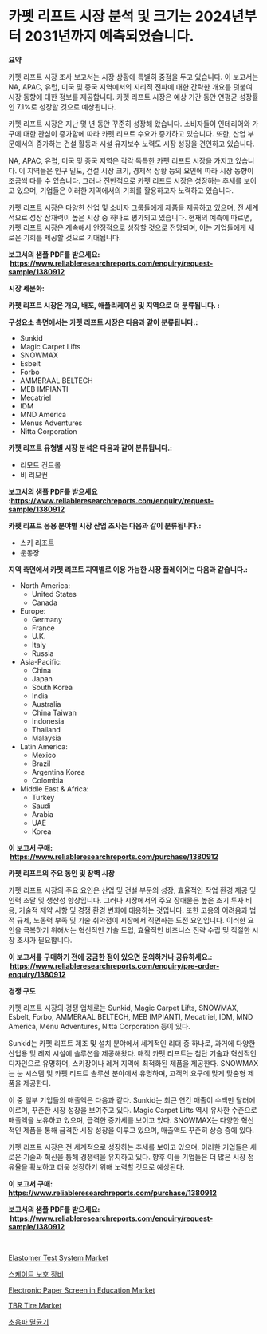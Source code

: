 <p><h1>카펫 리프트 시장 분석 및 크기는 2024년부터 2031년까지 예측되었습니다.</h1></p><p><strong>요약</strong></p>
<p><p>카펫 리프트 시장 조사 보고서는 시장 상황에 특별히 중점을 두고 있습니다. 이 보고서는 NA, APAC, 유럽, 미국 및 중국 지역에서의 지리적 전파에 대한 간략한 개요를 덧붙여 시장 동향에 대한 정보를 제공합니다. 카펫 리프트 시장은 예상 기간 동안 연평균 성장률인 7.1%로 성장할 것으로 예상됩니다.</p><p>카펫 리프트 시장은 지난 몇 년 동안 꾸준히 성장해 왔습니다. 소비자들이 인테리어와 가구에 대한 관심이 증가함에 따라 카펫 리프트 수요가 증가하고 있습니다. 또한, 산업 부문에서의 증가하는 건설 활동과 시설 유지보수 노력도 시장 성장을 견인하고 있습니다.</p><p>NA, APAC, 유럽, 미국 및 중국 지역은 각각 독특한 카펫 리프트 시장을 가지고 있습니다. 이 지역들은 인구 밀도, 건설 시장 크기, 경제적 상황 등의 요인에 따라 시장 동향이 조금씩 다를 수 있습니다. 그러나 전반적으로 카펫 리프트 시장은 성장하는 추세를 보이고 있으며, 기업들은 이러한 지역에서의 기회를 활용하고자 노력하고 있습니다. </p><p>카펫 리프트 시장은 다양한 산업 및 소비자 그룹들에게 제품을 제공하고 있으며, 전 세계적으로 성장 잠재력이 높은 시장 중 하나로 평가되고 있습니다. 현재의 예측에 따르면, 카펫 리프트 시장은 계속해서 안정적으로 성장할 것으로 전망되며, 이는 기업들에게 새로운 기회를 제공할 것으로 기대됩니다.</p></p>
<p><strong>보고서의 샘플 PDF를 받으세요: &nbsp;<a href="https://www.reliableresearchreports.com/enquiry/request-sample/1380912">https://www.reliableresearchreports.com/enquiry/request-sample/1380912</a></strong></p>
<p><strong>시장 세분화:</strong></p>
<p><strong> 카펫 리프트 시장은 개요, 배포, 애플리케이션 및 지역으로 더 분류됩니다. :</strong></p>
<p><strong>구성요소 측면에서는 카펫 리프트 시장은 다음과 같이 분류됩니다.:</strong></p>
<p><ul><li>Sunkid</li><li>Magic Carpet Lifts</li><li>SNOWMAX</li><li>Esbelt</li><li>Forbo</li><li>AMMERAAL BELTECH</li><li>MEB IMPIANTI</li><li>Mecatriel</li><li>IDM</li><li>MND America</li><li>Menus Adventures</li><li>Nitta Corporation</li></ul></p>
<p><strong> 카펫 리프트 유형별 시장 분석은 다음과 같이 분류됩니다.:</strong></p>
<p><ul><li>리모트 컨트롤</li><li>비 리모컨</li></ul></p>
<p><strong>보고서의 샘플 PDF를 받으세요 :<a href="https://www.reliableresearchreports.com/enquiry/request-sample/1380912">https://www.reliableresearchreports.com/enquiry/request-sample/1380912</a></strong></p>
<p><strong> 카펫 리프트 응용 분야별 시장 산업 조사는 다음과 같이 분류됩니다.:</strong></p>
<p><ul><li>스키 리조트</li><li>운동장</li></ul></p>
<p><strong>지역 측면에서 카펫 리프트 지역별로 이용 가능한 시장 플레이어는 다음과 같습니다.:</strong></p>
<p><ul>
    <li>
        North America:
        <ul>
            <li>United States</li>
            <li>Canada</li>
        </ul>
    </li>
    <li>
        Europe:
        <ul>
            <li>Germany</li>
            <li>France</li>
            <li>U.K.</li>
            <li>Italy</li>
            <li>Russia</li>
        </ul>
    </li>
    <li>
        Asia-Pacific:
        <ul>
            <li>China</li>
            <li>Japan</li>
            <li>South Korea</li>
            <li>India</li>
            <li>Australia</li>
            <li>China Taiwan</li>
            <li>Indonesia</li>
            <li>Thailand</li>
            <li>Malaysia</li>
        </ul>
    </li>
    <li>
        Latin America:
        <ul>
            <li>Mexico</li>
            <li>Brazil</li>
            <li>Argentina Korea</li>
            <li>Colombia</li>
        </ul>
    </li>
    <li>
        Middle East & Africa:
        <ul>
            <li>Turkey</li>
            <li>Saudi</li>
            <li>Arabia</li>
            <li>UAE</li>
            <li>Korea</li>
        </ul>
    </li>
    </ul></p>
<p><strong>이 보고서 구매: &nbsp;<a href="https://www.reliableresearchreports.com/purchase/1380912">https://www.reliableresearchreports.com/purchase/1380912</a></strong></p>
<p><strong>카펫 리프트의 주요 동인 및 장벽 시장</strong></p>
<p><p>카펫 리프트 시장의 주요 요인은 산업 및 건설 부문의 성장, 효율적인 작업 환경 제공 및 인력 조달 및 생산성 향상입니다. 그러나 시장에서의 주요 장애물은 높은 초기 투자 비용, 기술적 제약 사항 및 경쟁 환경 변화에 대응하는 것입니다. 또한 고용의 어려움과 법적 규제, 노동력 부족 및 기술 취약점이 시장에서 직면하는 도전 요인입니다. 이러한 요인을 극복하기 위해서는 혁신적인 기술 도입, 효율적인 비즈니스 전략 수립 및 적절한 시장 조사가 필요합니다.</p></p>
<p><strong>이 보고서를 구매하기 전에 궁금한 점이 있으면 문의하거나 공유하세요.: &nbsp;<a href="https://www.reliableresearchreports.com/enquiry/pre-order-enquiry/1380912">https://www.reliableresearchreports.com/enquiry/pre-order-enquiry/1380912</a></strong></p>
<p><strong>경쟁 구도</strong></p>
<p><p>카펫 리프트 시장의 경쟁 업체로는 Sunkid, Magic Carpet Lifts, SNOWMAX, Esbelt, Forbo, AMMERAAL BELTECH, MEB IMPIANTI, Mecatriel, IDM, MND America, Menu Adventures, Nitta Corporation 등이 있다. </p><p>Sunkid는 카펫 리프트 제조 및 설치 분야에서 세계적인 리더 중 하나로, 과거에 다양한 산업용 및 레저 시설에 솔루션을 제공해왔다. 매직 카펫 리프트는 첨단 기술과 혁신적인 디자인으로 유명하며, 스키장이나 레저 지역에 최적화된 제품을 제공한다. SNOWMAX는 눈 시스템 및 카펫 리프트 솔루션 분야에서 유명하며, 고객의 요구에 맞게 맞춤형 제품을 제공한다.</p><p>이 중 일부 기업들의 매출액은 다음과 같다. Sunkid는 최근 연간 매출이 수백만 달러에 이르며, 꾸준한 시장 성장을 보여주고 있다. Magic Carpet Lifts 역시 유사한 수준으로 매출액을 보유하고 있으며, 급격한 증가세를 보이고 있다. SNOWMAX는 다양한 혁신적인 제품을 통해 급격한 시장 성장을 이루고 있으며, 매출액도 꾸준히 상승 중에 있다.</p><p>카펫 리프트 시장은 전 세계적으로 성장하는 추세를 보이고 있으며, 이러한 기업들은 새로운 기술과 혁신을 통해 경쟁력을 유지하고 있다. 향후 이들 기업들은 더 많은 시장 점유율을 확보하고 더욱 성장하기 위해 노력할 것으로 예상된다.</p></p>
<p><strong>이 보고서 구매: &nbsp; <a href="https://www.reliableresearchreports.com/purchase/1380912">https://www.reliableresearchreports.com/purchase/1380912</a></strong></p>
<p><strong>보고서의 샘플 PDF를 받으세요: &nbsp;<a href="https://www.reliableresearchreports.com/enquiry/request-sample/1380912">https://www.reliableresearchreports.com/enquiry/request-sample/1380912</a></strong><strong></strong></p>
<p>&nbsp;</p>
<p><p><a href="https://www.linkedin.com/pulse/elastomer-test-system-market-share-amp-new-trends-analysis-4omff?trackingId=uh2D6qM%2BnT5YeB7pHgvVhA%3D%3D">Elastomer Test System Market</a></p><p><a href="https://github.com/Hubertstyenger6685/Market-Research-Report-List-1/blob/main/734933212000.md">스케이트 보호 장비</a></p><p><a href="https://github.com/Paul14Anderson63/Market-Research-Report-List-3/blob/main/electronic-paper-screen-in-education-market.md">Electronic Paper Screen in Education Market</a></p><p><a href="https://issuu.com/reportprime-2/docs/tbr-tire-market-size-2030.pptx">TBR Tire Market</a></p><p><a href="https://medium.com/@snake68678/%EC%B4%88%EC%9D%8C%ED%8C%8C-%EC%82%B4%EA%B7%A0%EA%B8%B0-%EC%8B%9C%EC%9E%A5-%EC%A0%84%EB%A7%9D-%EC%82%B0%EC%97%85-%EA%B0%9C%EC%9A%94-%EB%B0%8F-%EC%98%88%EC%B8%A1-2024%EB%85%84%EB%B6%80%ED%84%B0-2031%EB%85%84%EA%B9%8C%EC%A7%80-91d5f5173621">초음파 멸균기</a></p></p>